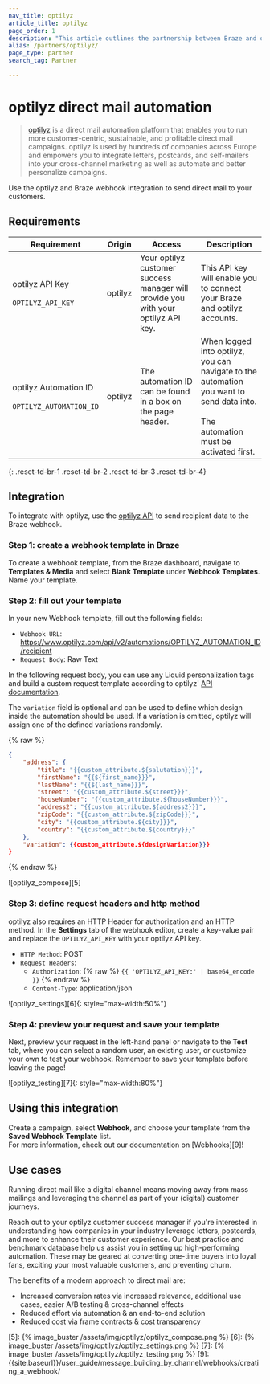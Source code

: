 ```yaml
---
nav_title: optilyz
article_title: optilyz
page_order: 1
description: "This article outlines the partnership between Braze and optilyz, which enables you to run more customer-centric, sustainable, and profitable direct mail campaigns."
alias: /partners/optilyz/
page_type: partner
search_tag: Partner

---
```


# optilyz direct mail automation

> [optilyz][1] is a direct mail automation platform that enables you to run more customer-centric, sustainable, and profitable direct mail campaigns. optilyz is used by hundreds of companies across Europe and empowers you to integrate letters, postcards, and self-mailers into your cross-channel marketing as well as automate and better personalize campaigns.

Use the optilyz and Braze webhook integration to send direct mail to your customers.

## Requirements

| Requirement | Origin | Access | Description |
|---|---|---|---|
| optilyz API Key<br><br>`OPTILYZ_API_KEY`| optilyz | Your optilyz customer success manager will provide you with your optilyz API key. | This API key will enable you to connect your Braze and optilyz accounts. |
| optilyz Automation ID<br><br>`OPTILYZ_AUTOMATION_ID` | optilyz | The automation ID can be found in a box on the page header. | When logged into optilyz, you can navigate to the automation you want to send data into.<br><br>The automation must be activated first. |
{: .reset-td-br-1 .reset-td-br-2 .reset-td-br-3  .reset-td-br-4}

## Integration

To integrate with optilyz, use the [optilyz API][2] to send recipient data to the Braze webhook.

### Step 1: create a webhook template in Braze

To create a webhook template, from the Braze dashboard, navigate to __Templates & Media__ and select __Blank Template__ under __Webhook Templates__. Name your template.

### Step 2: fill out your template

In your new Webhook template, fill out the following fields:

- `Webhook URL`: https://www.optilyz.com/api/v2/automations/OPTILYZ_AUTOMATION_ID/recipient
- `Request Body`: Raw Text

In the following request body, you can use any Liquid personalization tags and build a custom request template according to optilyz' [API documentation][2].

The `variation` field is optional and can be used to define which design inside the automation should be used. If a variation is omitted, optilyz will assign one of the defined variations randomly.

{% raw %}
```json
{
    "address": {
        "title": "{{custom_attribute.${salutation}}}",
        "firstName": "{{${first_name}}}",
        "lastName": "{{${last_name}}}",
        "street": "{{custom_attribute.${street}}}",
        "houseNumber": "{{custom_attribute.${houseNumber}}}",
        "address2": "{{custom_attribute.${address2}}}",
        "zipCode": "{{custom_attribute.${zipCode}}}",
        "city": "{{custom_attribute.${city}}}",
        "country": "{{custom_attribute.${country}}}"
    },
    "variation": {{custom_attribute.${designVariation}}}
}
```
{% endraw %}

![optilyz_compose][5]

### Step 3: define request headers and http method

optilyz also requires an HTTP Header for authorization and an HTTP method. In the __Settings__ tab of the webhook editor, create a key-value pair and replace the `OPTILYZ_API_KEY` with your optilyz API key.

- `HTTP Method`: POST
- `Request Headers`:
  - `Authorization`: {% raw %} `{{ 'OPTILYZ_API_KEY:' | base64_encode }}` {% endraw %}
  - `Content-Type`: application/json

![optilyz_settings][6]{: style="max-width:50%"}

### Step 4: preview your request and save your template

Next, preview your request in the left-hand panel or navigate to the __Test__ tab, where you can select a random user, an existing user, or customize your own to test your webhook. Remember to save your template before leaving the page!

![optilyz_testing][7]{: style="max-width:80%"}

## Using this integration

Create a campaign, select __Webhook__, and choose your template from the __Saved Webhook Template__ list.<br>For more information, check out our documentation on [Webhooks][9]!

## Use cases

Running direct mail like a digital channel means moving away from mass mailings and leveraging the channel as part of your (digital) customer journeys.

Reach out to your optilyz customer success manager if you're interested in understanding how companies in your industry leverage letters, postcards, and more to enhance their customer experience. Our best practice and benchmark database help us assist you in setting up high-performing automation. These may be geared at converting one-time buyers into loyal fans, exciting your most valuable customers, and preventing churn.

The benefits of a modern approach to direct mail are:
- Increased conversion rates via increased relevance, additional use cases, easier A/B testing & cross-channel effects
- Reduced effort via automation & an end-to-end solution
- Reduced cost via frame contracts & cost transparency

[1]: https://optilyz.com
[2]: https://www.optilyz.com/doc/api/
[3]: https://www.braze.com/docs/user_guide/message_building_by_channel/webhooks/webhook_template/
[5]: {% image_buster /assets/img/optilyz/optilyz_compose.png %}
[6]: {% image_buster /assets/img/optilyz/optilyz_settings.png %}
[7]: {% image_buster /assets/img/optilyz/optilyz_testing.png %}
[9]: {{site.baseurl}}/user_guide/message_building_by_channel/webhooks/creating_a_webhook/